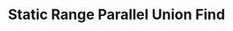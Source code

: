 ---
title: Static Range Parallel Union Find
documentation_of: ./static_range_parallel_unionfind.py
---